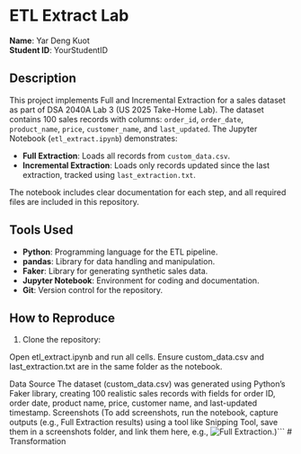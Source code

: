 # ETL Extract Lab

**Name**: Yar Deng Kuot  
**Student ID**: YourStudentID  

## Description
This project implements Full and Incremental Extraction for a sales dataset as part of DSA 2040A Lab 3 (US 2025 Take-Home Lab). The dataset contains 100 sales records with columns: `order_id`, `order_date`, `product_name`, `price`, `customer_name`, and `last_updated`. The Jupyter Notebook (`etl_extract.ipynb`) demonstrates:
- **Full Extraction**: Loads all records from `custom_data.csv`.
- **Incremental Extraction**: Loads only records updated since the last extraction, tracked using `last_extraction.txt`.

The notebook includes clear documentation for each step, and all required files are included in this repository.

## Tools Used
- **Python**: Programming language for the ETL pipeline.
- **pandas**: Library for data handling and manipulation.
- **Faker**: Library for generating synthetic sales data.
- **Jupyter Notebook**: Environment for coding and documentation.
- **Git**: Version control for the repository.

## How to Reproduce
1. Clone the repository:



Open etl_extract.ipynb and run all cells.
Ensure custom_data.csv and last_extraction.txt are in the same folder as the notebook.

Data Source
The dataset (custom_data.csv) was generated using Python’s Faker library, creating 100 realistic sales records with fields for order ID, order date, product name, price, customer name, and last-updated timestamp.
Screenshots
(To add screenshots, run the notebook, capture outputs (e.g., Full Extraction results) using a tool like Snipping Tool, save them in a screenshots folder, and link them here, e.g., ![Full Extraction](screenshots/full_extraction.png).)```
#   T r a n s f o r m a t i o n  
 